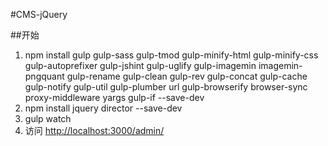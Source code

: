 #CMS-jQuery

##开始

1. npm install gulp gulp-sass gulp-tmod gulp-minify-html gulp-minify-css gulp-autoprefixer gulp-jshint gulp-uglify gulp-imagemin imagemin-pngquant gulp-rename gulp-clean gulp-rev gulp-concat gulp-cache gulp-notify gulp-util gulp-plumber url gulp-browserify browser-sync proxy-middleware yargs gulp-if --save-dev
2. npm install jquery director --save-dev
3. gulp watch
4. 访问 [http://localhost:3000/admin/](http://localhost:3000/admin/)

